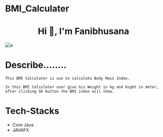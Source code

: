 # BMI_Calculater
<h1 align="center">Hi 👋, I'm Fanibhusana</h1>

![a](https://user-images.githubusercontent.com/125716338/229718921-4983f9f0-2fab-4f3c-9ccc-6a034c479cbd.png)


Describe........
===============
	This BMI Calculater is use to calculate Body Mass Index.

	In this BMI Calculater user give his Weight in kg and Hight in meter,
	after clicking GO button the BMI index wiil show. 


# Tech-Stacks
* Core Java
* JAVAFX

